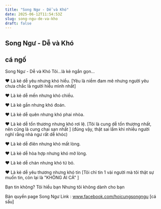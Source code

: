 ```yaml
---
title: "Song Ngư - Dễ và Khó"
date: 2025-06-12T11:54:53Z
slug: song-ngu-de-va-kho
draft: false
---
```


## Song Ngư - Dễ và Khó

## cá ngố

Song Ngư - Dễ và Khó
Tôi...là kẻ ngắn gọn...

♥ Là kẻ dễ yêu nhưng khó hiểu. [Yêu là niềm đam mê nhưng người yêu chưa chắc là người hiểu mình nhất]

♥ Là kẻ dễ mến nhưng khó chiều. 

♥ Là kẻ gần nhưng khó đoán.

♥ Là kẻ dễ quên nhưng khó phai nhòa.
 
♥ Là kẻ dễ tổn thương nhưng khó rơi lệ. [Tôi là cung dễ tổn thương nhất, nên cũng là cung chai sạn nhất  ]  (đúng vậy, thật sai lầm khi nhiều người nghĩ rằng nhà ngư rất dễ khóc)

♥ Là kẻ dễ điên nhưng khó mất lòng.

♥ Là kẻ dễ hòa hợp nhưng khó mở lòng.

♥ Là kẻ dễ chán nhưng khó từ bỏ. 

♥ Là kẻ dễ yêu thương nhưng khó tin  [Tôi chỉ tin 1 vài người mà tôi thật sự muốn tin, còn lại là "KHÔNG AI CẢ"  ]

Bạn tin không? Tôi hiểu bạn  Nhưng tôi không dành cho bạn 


Bản quyền page Song Ngư
Link : www.facebook.com/hoicungsongngu
[cá sấu]